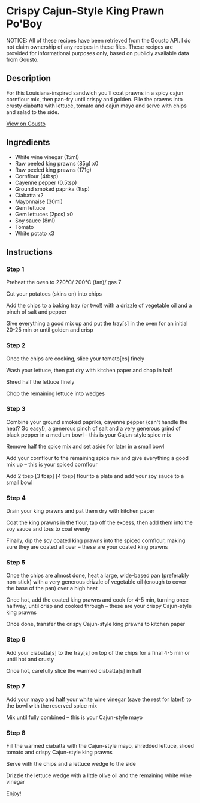 # Crispy Cajun-Style King Prawn Po'Boy

NOTICE: All of these recipes have been retrieved from the Gousto API. I do not claim ownership of any recipes in these files. These recipes are provided for informational purposes only, based on publicly available data from Gousto.

## Description

For this Louisiana-inspired sandwich you'll coat prawns in a spicy cajun cornflour mix, then pan-fry until crispy and golden. Pile the prawns into crusty ciabatta with lettuce, tomato and cajun mayo and serve with chips and salad to the side.

[View on Gousto](https://www.gousto.co.uk/recipes/cookbook/crispy-cajun-prawn-poboy)

## Ingredients

- White wine vinegar (15ml)
- Raw peeled king prawns (85g) x0
- Raw peeled king prawns (171g)
- Cornflour (4tbsp)
- Cayenne pepper (0.5tsp)
- Ground smoked paprika (1tsp)
- Ciabatta x2
- Mayonnaise (30ml)
- Gem lettuce
- Gem lettuces (2pcs) x0
- Soy sauce (8ml)
- Tomato
- White potato x3

## Instructions


### Step 1

Preheat the oven to 220°C/ 200°C (fan)/ gas 7

Cut your potatoes (skins on) into chips

Add the chips to a baking tray (or two!) with a drizzle of vegetable oil and a pinch of salt and pepper

Give everything a good mix up and put the tray[s] in the oven for an initial 20-25 min or until golden and crisp


### Step 2

Once the chips are cooking, slice your tomato[es] finely

Wash your lettuce, then pat dry with kitchen paper and chop in half

Shred half the lettuce finely

Chop the remaining lettuce into wedges


### Step 3

Combine your ground smoked paprika, cayenne pepper (can't handle the heat? Go easy!), a generous pinch of salt and a very generous grind of black pepper in a medium bowl – this is your Cajun-style spice mix

Remove half the spice mix and set aside for later in a small bowl

Add your cornflour to the remaining spice mix and give everything a good mix up – this is your spiced cornflour

Add 2 tbsp <span class="text-purple">[3 tbsp]</span> <span class="text-danger">[4 tbsp]</span> flour to a plate and add your soy sauce to a small bowl


### Step 4

Drain your king prawns and pat them dry with kitchen paper

Coat the king prawns in the flour, tap off the excess, then add them into the soy sauce and toss to coat evenly

Finally, dip the soy coated king prawns into the spiced cornflour, making sure they are coated all over – these are your coated king prawns


### Step 5

Once the chips are almost done, heat a large, wide-based pan (preferably non-stick) with a very generous drizzle of vegetable oil (enough to cover the base of the pan) over a high heat

Once hot, add the coated king prawns and cook for 4-5 min, turning once halfway, until crisp and cooked through – these are your crispy Cajun-style king prawns

Once done, transfer the crispy Cajun-style king prawns to kitchen paper


### Step 6

Add your ciabatta[s] to the tray[s] on top of the chips for a final 4-5 min or until hot and crusty

Once hot, carefully slice the warmed ciabatta[s] in half


### Step 7

Add your mayo and half your white wine vinegar (save the rest for later!) to the bowl with the reserved spice mix

Mix until fully combined – this is your Cajun-style mayo

### Step 8

Fill the warmed ciabatta with the Cajun-style mayo, shredded lettuce, sliced tomato and crispy Cajun-style king prawns

Serve with the chips and a lettuce wedge to the side

Drizzle the lettuce wedge with a little olive oil and the remaining white wine vinegar

Enjoy!


